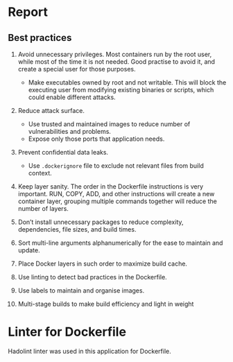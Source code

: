 Report
=========

## Best practices

1. Avoid unnecessary privileges. Most containers run by the root user, while most of the
   time it is not needed. Good practise to avoid it, and create a special user for those purposes.
    * Make executables owned by root and not writable. This will block the executing user
      from modifying existing binaries or scripts, which could enable different attacks.

2. Reduce attack surface.
    * Use trusted and maintained images to reduce number of vulnerabilities and problems.
    * Expose only those ports that application needs.

3. Prevent confidential data leaks.
    * Use `.dockerignore` file to exclude not relevant files from build context.

4. Keep layer sanity. The order in the Dockerfile instructions is very important.
   RUN, COPY, ADD, and other instructions will create a new container layer, grouping multiple commands
   together will reduce the number of layers.

5. Don’t install unnecessary packages to reduce complexity, dependencies, file sizes, and build times.

6. Sort multi-line arguments alphanumerically for the ease to maintain and update.

7. Place Docker layers in such order to maximize build cache.

8. Use linting to detect bad practices in the Dockerfile.

9. Use labels to maintain and organise images.

10. Multi-stage builds to make build efficiency and light in weight  


# Linter for Dockerfile

Hadolint linter was used in this application for Dockerfile.